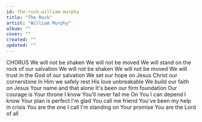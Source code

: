 ```yaml
---
id: the-rock-william-murphy
title: "The Rock"
artist: "William Murphy"
album: ""
cover: ""
created: ""
updated: ""
---
```


CHORUS
We will not be shaken
We will not be moved
We will stand on the rock of our salvation
We will not be shaken
We will not be moved
We will trust in the God of our salvation
We set our hope on Jesus
Christ our cornerstone
In Him we safely rest
His love unbreakable
We build our faith on Jesus
Your name and that alone
It's been our firm foundation
Our courage is Your throne
I know You'll never fail me
On You I can depend
I know Your plan is perfect
I'm glad You call me friend
You've been my help in crisis
You are the one I call
I'm standing on Your promise
You are the Lord of all